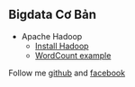 ## Bigdata Cơ Bản

- Apache Hadoop
    - [Install Hadoop](https://domanhquang.github.io/bigdatacoban/install-hadoop/)
    - [WordCount example](https://domanhquang.github.io/bigdatacoban/wordcount/)



Follow me [github](https://github.com/DoManhQuang) and [facebook](https://www.facebook.com/manhquang.rnd)
